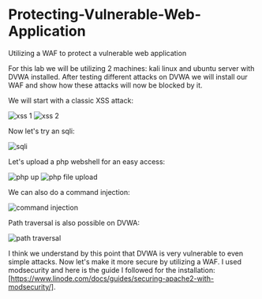 # Protecting-Vulnerable-Web-Application
Utilizing a WAF to protect a vulnerable web application 

For this lab we will be utilizing 2 machines: kali linux and ubuntu server with DVWA installed. After testing different attacks on DVWA we will install our WAF and show how these attacks will now be blocked by it.

We will start with a classic XSS attack:

![xss 1](https://github.com/user-attachments/assets/00e44492-e287-4855-bb23-aaf42032c028)
![xss 2](https://github.com/user-attachments/assets/6281acc8-0ad5-4221-91af-6bec53ef63b9)

Now let's try an sqli:

![sqli](https://github.com/user-attachments/assets/fd794bf5-4843-41e8-9a08-5dd69fe4ea17)

Let's upload a php webshell for an easy access:

![php up](https://github.com/user-attachments/assets/793eeb5c-75a5-403a-afb5-6ccc69e9bc1f)
![php file upload](https://github.com/user-attachments/assets/ff09430d-0e7b-4315-9822-b8ade79ae781)

We can also do a command injection:

![command injection](https://github.com/user-attachments/assets/33d9e023-70cf-45b3-8b52-3a234b189cbb)

Path traversal is also possible on DVWA:

![path traversal](https://github.com/user-attachments/assets/897f722b-5888-49fc-bc20-6195d209f280)

I think we understand by this point that DVWA is very vulnerable to even simple attacks. Now let's make it more secure by utilizing a WAF. I used modsecurity and here is the guide I followed for the installation: [https://www.linode.com/docs/guides/securing-apache2-with-modsecurity/]. 

